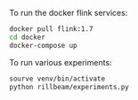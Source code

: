 To run the docker flink services:
```bash
docker pull flink:1.7
cd docker
docker-compose up
```

To run various experiments:
```bash
sourve venv/bin/activate
python rillbeam/experiments.py
```